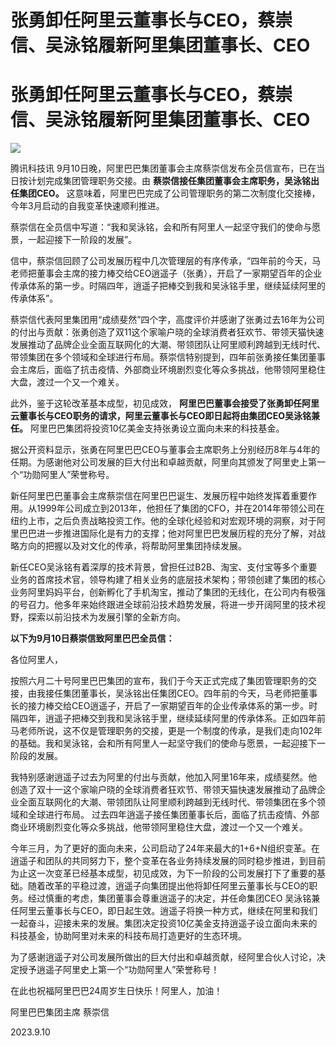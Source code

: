 # 张勇卸任阿里云董事长与CEO，蔡崇信、吴泳铭履新阿里集团董事长、CEO

# 张勇卸任阿里云董事长与CEO，蔡崇信、吴泳铭履新阿里集团董事长、CEO

![](https://inews.gtimg.com/news_bt/O4WH7ae7iQ2umuA9puNZJMXLnqo4CcwRNKpCmBieMDxv8AA/1000)

腾讯科技讯 9月10日晚，阿里巴巴集团董事会主席蔡崇信发布全员信宣布，已在当日按计划完成集团管理职务交接。由
**蔡崇信接任集团董事会主席职务，吴泳铭出任集团CEO。** 这意味着，阿里巴巴完成了公司管理职务的第二次制度化交接棒，今年3月启动的自我变革快速顺利推进。

蔡崇信在全员信中写道：“我和吴泳铭，会和所有阿里人一起坚守我们的使命与愿景，一起迎接下一阶段的发展”。

信中，蔡崇信回顾了公司发展历程中几次管理层的有序传承，“四年前的今天，马老师把董事会主席的接力棒交给CEO逍遥子（张勇），开启了一家期望百年的企业传承体系的第一步。时隔四年，逍遥子把棒交到我和吴泳铭手里，继续延续阿里的传承体系”。

蔡崇信代表阿里集团用“成绩斐然”四个字，高度评价并感谢了张勇过去16年为公司的付出与贡献：张勇创造了双11这个家喻户晓的全球消费者狂欢节、带领天猫快速发展推动了品牌企业全面互联网化的大潮、带领团队让阿里顺利跨越到无线时代、带领集团在多个领域和全球进行布局。蔡崇信特别提到，四年前张勇接任集团董事会主席后，面临了抗击疫情、外部商业环境剧烈变化等众多挑战，他带领阿里稳住大盘，渡过一个又一个难关。

此外，鉴于这轮改革基本成型，初见成效，
**阿里巴巴董事会接受了张勇卸任阿里云董事长与CEO职务的请求，阿里云董事长与CEO即日起将由集团CEO吴泳铭兼任。**
阿里巴巴集团将投资10亿美金支持张勇设立面向未来的科技基金。

据公开资料显示，张勇在阿里巴巴CEO与董事会主席职务上分别经历8年与4年的任期。为感谢他对公司发展的巨大付出和卓越贡献，阿里向其颁发了阿里史上第一个“功勋阿里人”荣誉称号。

新任阿里巴巴董事会主席蔡崇信在阿里巴巴诞生、发展历程中始终发挥着重要作用。从1999年公司成立到2013年，他担任了集团的CFO，并在2014年带领公司在纽约上市，之后负责战略投资工作。他的全球化经验和对宏观环境的洞察，对于阿里巴巴进一步推进国际化是有力的支撑；他对阿里巴巴发展历程的充分了解，对战略方向的把握以及对文化的传承，将帮助阿里集团持续发展。

新任CEO吴泳铭有着深厚的技术背景，曾担任过B2B、淘宝、支付宝等多个重要业务的首席技术官，领导构建了相关业务的底层技术架构；带领创建了集团的核心业务阿里妈妈平台，创新孵化了手机淘宝，推动了集团的无线化，在公司内有极强的号召力。他多年来始终跟进全球前沿技术趋势发展，将进一步开阔阿里的技术视野，探索以前沿技术为发展引擎的全新方向。

**以下为9月10日蔡崇信致阿里巴巴全员信：**

各位阿里人，

按照六月二十号阿里巴巴集团的宣布，我们于今天正式完成了集团管理职务的交接，由我接任集团董事长，吴泳铭出任集团CEO。四年前的今天，马老师把董事长的接力棒交给CEO逍遥子，开启了一家期望百年的企业传承体系的第一步。时隔四年，逍遥子把棒交到我和吴泳铭手里，继续延续阿里的传承体系。正如四年前马老师所说，这不仅是管理职务的交接，更是一个制度的传承，是我们走向102年的基础。我和吴泳铭，会和所有阿里人一起坚守我们的使命与愿景，一起迎接下一阶段的发展。

我特别感谢逍遥子过去为阿里的付出与贡献，他加入阿里16年来，成绩斐然。他创造了双十一这个家喻户晓的全球消费者狂欢节、带领天猫快速发展推动了品牌企业全面互联网化的大潮、带领团队让阿里顺利跨越到无线时代、带领集团在多个领域和全球进行布局。
过去四年逍遥子接任集团董事长后，面临了抗击疫情、外部商业环境剧烈变化等众多挑战，他带领阿里稳住大盘，渡过一个又一个难关。

今年三月，为了更好的面向未来，公司启动了24年来最大的1+6+N组织变革。在逍遥子和团队的共同努力下，整个变革在各业务持续发展的同时稳步推进，到目前为止这一次变革已经基本成型，初见成效，为下一阶段的公司发展打下了重要的基础。随着改革的平稳过渡，逍遥子向集团提出他将卸任阿里云董事长与CEO的职务。经过慎重的考虑，集团董事会尊重逍遥子的决定，并任命集团CEO
吴泳铭兼任阿里云董事长与CEO，即日起生效。逍遥子将换一种方式，继续在阿里和我们一起奋斗，迎接未来的发展。集团决定投资10亿美金支持逍遥子设立面向未来的科技基金，协助阿里对未来的科技布局打造更好的生态环境。

为了感谢逍遥子对公司发展所做出的巨大付出和卓越贡献，经阿里合伙人讨论，决定授予逍遥子阿里史上第一个“功勋阿里人”荣誉称号！

在此也祝福阿里巴巴24周岁生日快乐！阿里人，加油！

阿里巴巴集团主席 蔡崇信

2023.9.10


